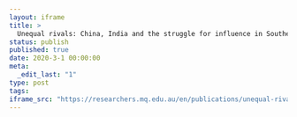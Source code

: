 ```yaml
---
layout: iframe
title: >
  Unequal rivals: China, India and the struggle for influence in Southeast Asia
status: publish
published: true
date: 2020-3-1 00:00:00
meta:
  _edit_last: "1"
type: post
tags:
iframe_src: "https://researchers.mq.edu.au/en/publications/unequal-rivals-china-india-and-the-struggle-for-influence-in-sout"
---
```

        